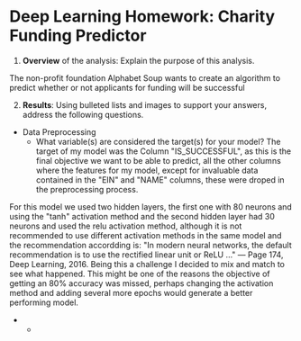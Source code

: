 # Deep Learning Homework: Charity Funding Predictor

1. **Overview** of the analysis: Explain the purpose of this analysis.

The non-profit foundation Alphabet Soup wants to create an algorithm to predict whether or not applicants for funding will be successful

2. **Results**: Using bulleted lists and images to support your answers, address the following questions.

  * Data Preprocessing
    * What variable(s) are considered the target(s) for your model? The target of my model was the Column "IS_SUCCESSFUL", as this is the final objective we want to be able to predict, all the other columns where the features for my model, except for invaluable data contained in the "EIN" and "NAME" columns, these were droped in the preprocessing process.

For this model we used two hidden layers, the first one with 80 neurons and using the "tanh" activation method and the second hidden layer had 30 neurons and used the relu activation method, although it is not recommended to use different activation methods  in the same model and the recommendation accordding is: "In modern neural networks, the default recommendation is to use the rectified linear unit or ReLU …" — Page 174, Deep Learning, 2016. Being this a challenge I decided to mix and match to see what happened. This might be one of the reasons the objective of getting an 80% accuracy was missed, perhaps changing the activation method and adding several more epochs would generate a better performing model.
- - 
